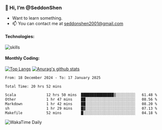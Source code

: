 ### 👋 Hi, I’m @SeddonShen
- Want to learn something.
- 📫 You can contact me at seddonshen2001@gmail.com

#### Technologies:

![skills](https://skillicons.dev/icons?i=scala,js,html,css,bootstrap,jquery,c,cpp,cloudflare,django,docker,flask,git,github,githubactions,linux,latex,mysql,nodejs,ps,php,pr,py,raspberrypi,redis,unreal,v,vscode,vue,bash)

#### Monthly Coding:
[![Top Langs](https://github-readme-stats.vercel.app/api/top-langs?username=seddonshen&show_icons=true&locale=en&layout=compact&hide=html&langs_count=8)](https://github.com/SeddonShen/)
[![Anurag's github stats](https://github-readme-stats.vercel.app/api?username=SeddonShen&count_private=true&show_icons=true)](https://github.com/anuraghazra/github-readme-stats)
<!--START_SECTION:waka-->

```txt
From: 18 December 2024 - To: 17 January 2025

Total Time: 20 hrs 52 mins

Scala              12 hrs 50 mins  ███████████████▒░░░░░░░░░   61.48 %
Other              1 hr 47 mins    ██░░░░░░░░░░░░░░░░░░░░░░░   08.56 %
Markdown           1 hr 42 mins    ██░░░░░░░░░░░░░░░░░░░░░░░   08.20 %
sh                 1 hr 29 mins    █▓░░░░░░░░░░░░░░░░░░░░░░░   07.13 %
Makefile           52 mins         █░░░░░░░░░░░░░░░░░░░░░░░░   04.18 %
```

<!--END_SECTION:waka-->

![WakaTime Daily](https://wakatime.com/share/@seddon2001/61a7e342-5f12-4fea-bf92-1fac161e97d6.svg)
<!---
SeddonShen/SeddonShen is a ✨ special ✨ repository because its `README.md` (this file) appears on your GitHub profile.
You can click the Preview link to take a look at your changes.
--->
